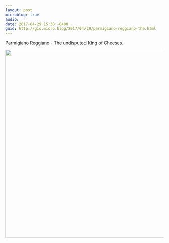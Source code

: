 ```yaml
---
layout: post
microblog: true
audio: 
date: 2017-04-29 15:38 -0400
guid: http://gio.micro.blog/2017/04/29/parmigiano-reggiano-the.html
---
```

Parmigiano Reggiano - The undisputed King of Cheeses. 

<img src="http://gio.micro.blog/uploads/2017/8f3134a48a.jpg" width="600" height="600" style="height: auto" />
